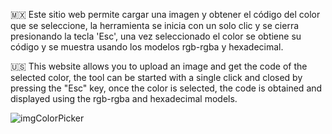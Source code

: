 🇲🇽 Este sitio web permite cargar una imagen y obtener el código del color que se seleccione, la herramienta se inicia con un solo clic y se cierra presionando la tecla 'Esc', 
una vez seleccionado el color se obtiene su código y se muestra usando los modelos rgb-rgba y hexadecimal.

🇺🇸 This website allows you to upload an image and get the code of the selected color, the tool can be started with a single click and closed by pressing the "Esc" key, once the 
color is selected, the code is obtained and displayed using the rgb-rgba and hexadecimal models.

![imgColorPicker](https://github.com/MauricioBarrueta/imgColorPicker/assets/60496232/a3b9b788-9da8-4647-9957-a97c98ec80ab)

